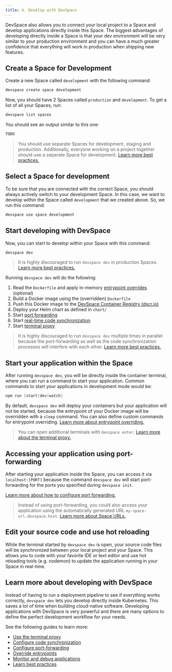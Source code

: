 ```yaml
---
title: 4. Develop with DevSpace
---
```


DevSpace also allows you to connect your local project to a Space and develop applications directly inside this Space. The biggest advantages of developing directly inside a Space is that your dev environment will be very similar to your production environment and you can have a much greater confidence that everything will work in production when shipping new features.

## Create a Space for Development
Create a new Space called `development` with the following command:
```bash
devspace create space development
```
Now, you should have 2 Spaces called `production` and `development`. To get a list of all your Spaces, run:
```bash
devspace list spaces
```
You should see an output similar to this one:
```bash
TODO
```

> You should use separate Spaces for development, staging and production. Additionally, everyone working on a project together should use a separate Space for development. [Learn more best practices.](../development/best-practices)

## Select a Space for development
To be sure that you are connected with the correct Space, you should always actively switch to your development Space. In this case, we want to develop within the Space called `development` that we created above. So, we run this command:
```bash
devspace use space development
```

## Start developing with DevSpace
Now, you can start to develop within your Space with this command:
```bash
devspace dev
```

> It is highly discouraged to run `devspace dev` in production Spaces. [Learn more best practices.](../development/best-practices)

Running `devspace dev` will do the following:
1. Read the `Dockerfile` and apply in-memory [entrypoint overrides](../development/entrypoint-override) (optional)
2. Build a Docker image using the (overridden) `Dockerfile`
3. Push this Docker image to the [DevSpace Container Registry (dscr.io)](../images/internal-registry)
4. Deploy your Helm chart as defined in `chart/`
5. Start [port forwarding](../development/port-forwarding)
6. Start [real-time code synchronization](../development/synchronization)
7. Start [terminal proxy](../development/terminal)

> It is highly discouraged to run `devspace dev` multiple times in parallel because the port-forwarding as well as the code synchronization processes will interfere with each other. [Learn more best practices.](../development/best-practices)

## Start your application within the Space
After running `devspace dev`, you will be directly inside the container terminal, where you can run a command to start your application. Common commands to start your applications in development mode would be:
<!--DOCUSAURUS_CODE_TABS-->
<!--Node.js-->
```powershell
npm run [start|dev|watch]
```

<!--END_DOCUSAURUS_CODE_TABS-->

By default, `devspace dev` will deploy your containers but your application will not be started, because the entrypoint of your Docker image will be overridden with a `sleep` command. You can also define custom commands for entrypoint overriding. [Learn more about entrypoint overriding.](../development/entrypoint-orverride)

> You can open additional terminals with `devspace enter`. [Learn more about the terminal proxy.](../development/terminal#open-additional-terminals)

## Accessing your application using port-forwarding
After starting your application inside the Space, you can access it via `localhost:[PORT]` because the command `devspace dev` will start port-forwarding for the ports you specified during `devspace init`.

[Learn more about how to configure port forwarding.](../development/port-forwarding)

> Instead of using port-forwarding, you could also access your application using the automatically generated URL `my-space-url.devspace.host`. [Learn more about Space URLs.](../space/what-are-spaces#auto-generated-urls)

## Edit your source code and use hot reloading
While the terminal started by `devspace dev` is open, your source code files will be synchronized between your local project and your Space. This allows you to code with your favorite IDE or text editor and use hot reloading tools (e.g. nodemon) to update the application running in your Space in real-time.

## Learn more about developing with DevSpace
Instead of having to run a deployment pipeline to see if everything works correctly, `devspace dev` lets you develop directly inside Kubernetes. This saves a lot of time when building cloud-native software. Developing applications with DevSpace is very powerful and there are many options to define the perfect development workflow for your needs. 

See the following guides to learn more:
- [Use the terminal proxy](../development/synchronization)
- [Configure code synchronization](../development/synchronization)
- [Configure port-forwarding](../development/port-forwarding)
- [Override entrypoints](../development/entrypoint-overriding)
- [Monitor and debug applications](../development/debugging)
- [Learn best practices](../development/best-practices)
